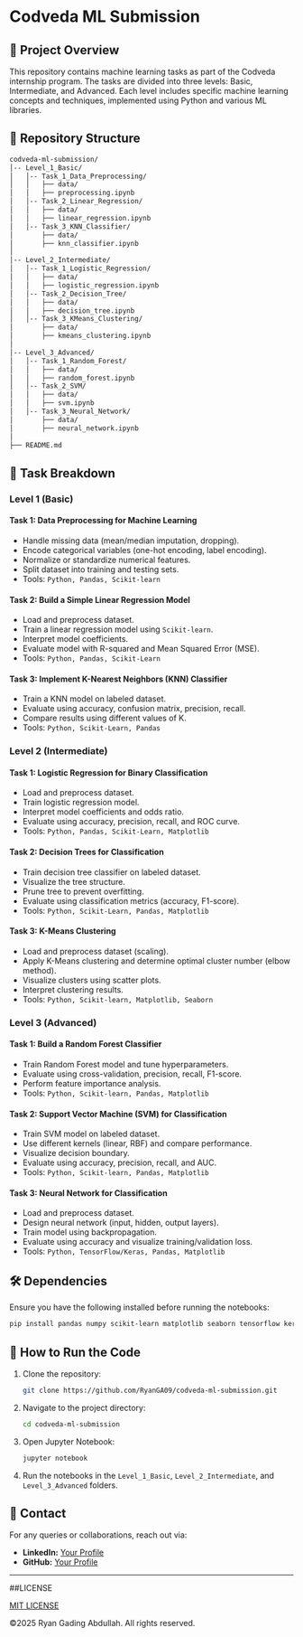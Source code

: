 # Codveda ML Submission

## 📌 Project Overview
This repository contains machine learning tasks as part of the Codveda internship program. The tasks are divided into three levels: Basic, Intermediate, and Advanced. Each level includes specific machine learning concepts and techniques, implemented using Python and various ML libraries.

## 📂 Repository Structure
```bash
codveda-ml-submission/
│-- Level_1_Basic/
│   │-- Task_1_Data_Preprocessing/
│   │   ├── data/
│   │   ├── preprocessing.ipynb
│   │-- Task_2_Linear_Regression/
│   │   ├── data/
│   │   ├── linear_regression.ipynb
│   │-- Task_3_KNN_Classifier/
│       ├── data/
│       ├── knn_classifier.ipynb
│
│-- Level_2_Intermediate/
│   │-- Task_1_Logistic_Regression/
│   │   ├── data/
│   │   ├── logistic_regression.ipynb
│   │-- Task_2_Decision_Tree/
│   │   ├── data/
│   │   ├── decision_tree.ipynb
│   │-- Task_3_KMeans_Clustering/
│       ├── data/
│       ├── kmeans_clustering.ipynb
│
│-- Level_3_Advanced/
│   │-- Task_1_Random_Forest/
│   │   ├── data/
│   │   ├── random_forest.ipynb
│   │-- Task_2_SVM/
│   │   ├── data/
│   │   ├── svm.ipynb
│   │-- Task_3_Neural_Network/
│       ├── data/
│       ├── neural_network.ipynb
│
├── README.md
```

## 🎯 Task Breakdown
### Level 1 (Basic)
#### Task 1: Data Preprocessing for Machine Learning
- Handle missing data (mean/median imputation, dropping).
- Encode categorical variables (one-hot encoding, label encoding).
- Normalize or standardize numerical features.
- Split dataset into training and testing sets.
- Tools: `Python, Pandas, Scikit-learn`

#### Task 2: Build a Simple Linear Regression Model
- Load and preprocess dataset.
- Train a linear regression model using `Scikit-learn`.
- Interpret model coefficients.
- Evaluate model with R-squared and Mean Squared Error (MSE).
- Tools: `Python, Pandas, Scikit-Learn`

#### Task 3: Implement K-Nearest Neighbors (KNN) Classifier
- Train a KNN model on labeled dataset.
- Evaluate using accuracy, confusion matrix, precision, recall.
- Compare results using different values of K.
- Tools: `Python, Scikit-Learn, Pandas`

### Level 2 (Intermediate)
#### Task 1: Logistic Regression for Binary Classification
- Load and preprocess dataset.
- Train logistic regression model.
- Interpret model coefficients and odds ratio.
- Evaluate using accuracy, precision, recall, and ROC curve.
- Tools: `Python, Pandas, Scikit-Learn, Matplotlib`

#### Task 2: Decision Trees for Classification
- Train decision tree classifier on labeled dataset.
- Visualize the tree structure.
- Prune tree to prevent overfitting.
- Evaluate using classification metrics (accuracy, F1-score).
- Tools: `Python, Scikit-Learn, Pandas, Matplotlib`

#### Task 3: K-Means Clustering
- Load and preprocess dataset (scaling).
- Apply K-Means clustering and determine optimal cluster number (elbow method).
- Visualize clusters using scatter plots.
- Interpret clustering results.
- Tools: `Python, Scikit-learn, Matplotlib, Seaborn`

### Level 3 (Advanced)
#### Task 1: Build a Random Forest Classifier
- Train Random Forest model and tune hyperparameters.
- Evaluate using cross-validation, precision, recall, F1-score.
- Perform feature importance analysis.
- Tools: `Python, Scikit-learn, Pandas, Matplotlib`

#### Task 2: Support Vector Machine (SVM) for Classification
- Train SVM model on labeled dataset.
- Use different kernels (linear, RBF) and compare performance.
- Visualize decision boundary.
- Evaluate using accuracy, precision, recall, and AUC.
- Tools: `Python, Scikit-learn, Pandas, Matplotlib`

#### Task 3: Neural Network for Classification
- Load and preprocess dataset.
- Design neural network (input, hidden, output layers).
- Train model using backpropagation.
- Evaluate using accuracy and visualize training/validation loss.
- Tools: `Python, TensorFlow/Keras, Pandas, Matplotlib`

## 🛠 Dependencies
Ensure you have the following installed before running the notebooks:
```bash
pip install pandas numpy scikit-learn matplotlib seaborn tensorflow keras
```

## 🚀 How to Run the Code
1. Clone the repository:
   ```bash
   git clone https://github.com/RyanGA09/codveda-ml-submission.git
   ```
2. Navigate to the project directory:
   ```bash
   cd codveda-ml-submission
   ```
3. Open Jupyter Notebook:
   ```bash
   jupyter notebook
   ```
4. Run the notebooks in the `Level_1_Basic`, `Level_2_Intermediate`, and `Level_3_Advanced` folders.

## 📧 Contact
For any queries or collaborations, reach out via:
- **LinkedIn:** [Your Profile](https://linkedin.com/in/ryan-gading-abdullah)
- **GitHub:** [Your Profile](https://github.com/RyanGA09)

---

##LICENSE

[MIT LICENSE](LICENSE)

&copy;2025 Ryan Gading Abdullah. All rights reserved.
